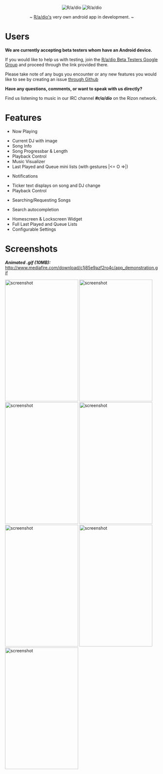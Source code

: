 <p align="center" >
  <img src="https://raw.github.com/R-a-dio/Android-app/master/logo%20small.png" title="R/a/dio">
  <img src="https://github.com/R-a-dio/Android-app/raw/master/radio%20title.png" title="R/a/dio">
</p>

<p align="center" >
    ~ <a href="http://r-a-d.io/">R/a/dio's</a> very own android app in development. ~ 
</p>



# Users
**We are currently accepting beta testers whom have an Android device.**

If you would like to help us with testing, join the 
[R/a/dio Beta Testers Google Group](https://groups.google.com/forum/#!forum/radio-beta-testers-android) 
and proceed through the link provided there. 

Please take note of any bugs you encounter or any new features you
would like to see by creating an issue [through Github](https://github.com/R-a-dio/Android-app/issues/new)

**Have any questions, comments, or want to speak with us directly?** 

Find us listening to music in our IRC channel ***#r/a/dio*** on the Rizon network.


# Features

* Now Playing
 - Current DJ with image
 - Song Info
 - Song Progressbar & Length
 - Playback Control
 - Music Visualizer
 - Last Played and Queue mini lists (with gestures |<= O =>|)
* Notifications
 - Ticker text displays on song and DJ change
 - Playback Control
* Searching/Requesting Songs
 - Search autocompletion
* Homescreen & Lockscreen Widget
* Full Last Played and Queue Lists
* Configurable Settings

# Screenshots

***Animated .gif (10MB):*** http://www.mediafire.com/download/c1j85e9azf2ro4c/app_demonstration.gif

<img src="http://i.imgur.com/65MIRQf.gif" alt="screenshot" title="Main Activity" height="400px" width="240px"/>
<img src="http://i.imgur.com/DCQ32k7.png" alt="screenshot" title="Notification" height="400px" width="240px" />
<img src="http://i.imgur.com/tqgS8j6.png" alt="screenshot" title="Home Screen Widget" height="400px" width="240px"/>
<img src="http://i.imgur.com/6iVq7Xq.png" alt="screenshot" title="Lockscreen Widget" height="400px" width="240px" />
<img src="http://i.imgur.com/8t6bqdU.png" alt="screenshot" title="Searching" height="400px" width="240px" />
<img src="http://i.imgur.com/Fcx4LgX.png" alt="screenshot" title="Requesting" height="400px" width="240px" />
<img src="http://i.imgur.com/KZeT7LH.png" alt="screenshot" title="Settings" height="400px" width="240px" />
